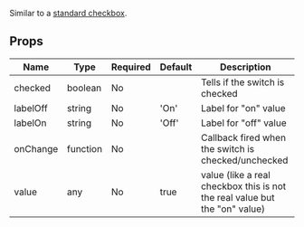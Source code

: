 Similar to a [standard checkbox](http://www.w3schools.com/tags/att_input_checked.asp).

Props
-----

Name | Type | Required | Default | Description
-----|------|----------|---------|------------
checked|boolean|No||Tells if the switch is checked
labelOff|string|No|'On'|Label for "on" value
labelOn|string|No|'Off'|Label for "off" value
onChange|function|No||Callback fired when the switch is checked/unchecked
value|any|No|true|value (like a real checkbox this is not the real value but the "on" value)